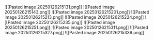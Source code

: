![[Pasted image 20250126215131.png]]
![[Pasted image 20250126215143.png]]
![[Pasted image 20250126215201.png]]
![[Pasted image 20250126215213.png]]
![[Pasted image 20250126215224.png]]
![[Pasted image 20250126215235.png]]
![[Pasted image 20250126215251.png]]
![[Pasted image 20250126215311.png]]
![[Pasted image 20250126215327.png]]
![[Pasted image 20250126215339.png]]